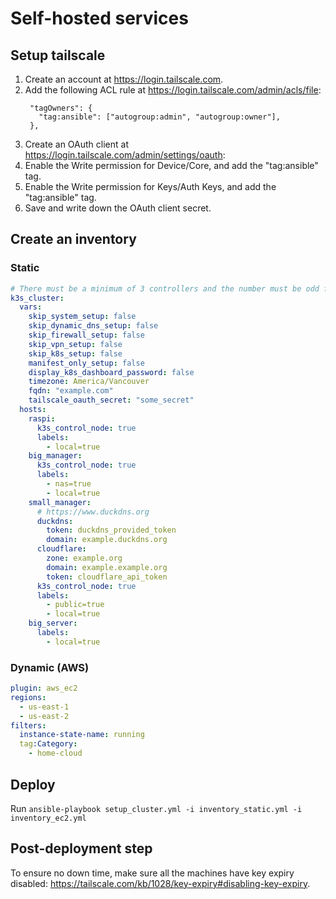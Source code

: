 # Self-hosted services

## Setup tailscale
1. Create an account at https://login.tailscale.com.
1. Add the following ACL rule at https://login.tailscale.com/admin/acls/file:
   ```
    "tagOwners": {
      "tag:ansible": ["autogroup:admin", "autogroup:owner"],
    },
   ```
1. Create an OAuth client at https://login.tailscale.com/admin/settings/oauth:
  1. Enable the Write permission for Device/Core, and add the "tag:ansible" tag.
  1. Enable the Write permission for Keys/Auth Keys, and add the "tag:ansible" tag.
  1. Save and write down the OAuth client secret.

## Create an inventory

### Static

```yml
# There must be a minimum of 3 controllers and the number must be odd for etcd to work
k3s_cluster:
  vars:
    skip_system_setup: false
    skip_dynamic_dns_setup: false
    skip_firewall_setup: false
    skip_vpn_setup: false
    skip_k8s_setup: false
    manifest_only_setup: false
    display_k8s_dashboard_password: false
    timezone: America/Vancouver
    fqdn: "example.com"
    tailscale_oauth_secret: "some_secret"
  hosts:
    raspi:
      k3s_control_node: true
      labels:
        - local=true
    big_manager:
      k3s_control_node: true
      labels:
        - nas=true
        - local=true
    small_manager:
      # https://www.duckdns.org
      duckdns:
        token: duckdns_provided_token
        domain: example.duckdns.org
      cloudflare:
        zone: example.org
        domain: example.example.org
        token: cloudflare_api_token
      k3s_control_node: true
      labels:
        - public=true
        - local=true
    big_server:
      labels:
        - local=true
```

### Dynamic (AWS)

```yml
plugin: aws_ec2
regions:
  - us-east-1
  - us-east-2
filters:
  instance-state-name: running
  tag:Category:
    - home-cloud
```


## Deploy

Run `ansible-playbook setup_cluster.yml -i inventory_static.yml -i inventory_ec2.yml`


## Post-deployment step
To ensure no down time, make sure all the machines have key expiry disabled: https://tailscale.com/kb/1028/key-expiry#disabling-key-expiry.